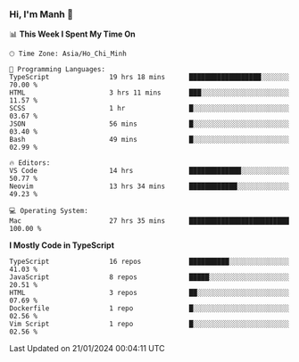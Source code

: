 ### Hi, I'm Manh 👋

<!--START_SECTION:waka-->
📊 **This Week I Spent My Time On** 

```text
🕑︎ Time Zone: Asia/Ho_Chi_Minh

💬 Programming Languages: 
TypeScript               19 hrs 18 mins      ██████████████████░░░░░░░   70.00 % 
HTML                     3 hrs 11 mins       ███░░░░░░░░░░░░░░░░░░░░░░   11.57 % 
SCSS                     1 hr                █░░░░░░░░░░░░░░░░░░░░░░░░   03.67 % 
JSON                     56 mins             █░░░░░░░░░░░░░░░░░░░░░░░░   03.40 % 
Bash                     49 mins             █░░░░░░░░░░░░░░░░░░░░░░░░   02.99 % 

🔥 Editors: 
VS Code                  14 hrs              █████████████░░░░░░░░░░░░   50.77 % 
Neovim                   13 hrs 34 mins      ████████████░░░░░░░░░░░░░   49.23 % 

💻 Operating System: 
Mac                      27 hrs 35 mins      █████████████████████████   100.00 % 
```

**I Mostly Code in TypeScript** 

```text
TypeScript               16 repos            ██████████░░░░░░░░░░░░░░░   41.03 % 
JavaScript               8 repos             █████░░░░░░░░░░░░░░░░░░░░   20.51 % 
HTML                     3 repos             ██░░░░░░░░░░░░░░░░░░░░░░░   07.69 % 
Dockerfile               1 repo              █░░░░░░░░░░░░░░░░░░░░░░░░   02.56 % 
Vim Script               1 repo              █░░░░░░░░░░░░░░░░░░░░░░░░   02.56 % 
```




 Last Updated on 21/01/2024 00:04:11 UTC
<!--END_SECTION:waka-->
